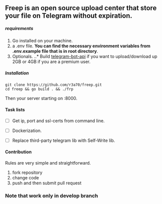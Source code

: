 ## **Freep** is an open source upload center that store your file on **Telegram** without expiration.

##### requirements
1. Go installed on your machine.
2. a .env file. **You can find the necessary environment variables from .env.example file that is in root directory**.
3. Optionals.
..* Build [telegram-bot-api](https://tdlib.github.io/telegram-bot-api/build.html) if you want to upload/download up 2GB or 4GB if you are a premium user.

##### Installation

```
git clone https://github.com/r3a70/freep.git
cd freep && go build . && ./frp
```
Then your server starting on :8000.

#### Task lists
- [ ] Get ip, port and ssl-certs from command line.
- [ ] Dockerization.
- [ ] Replace third-party telegram lib with Self-Write lib.


#### Contribution
Rules are very simple and straightforward.
1. fork repository 
2. change code
3. push and then submit pull request

### Note that work only in develop branch
